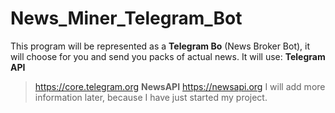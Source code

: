 # News_Miner_Telegram_Bot
This program will be represented as a **Telegram Bo** (News Broker Bot), 
it will choose for you and send you packs of actual news.
It will use:
**Telegram API** 
> https://core.telegram.org
**NewsAPI**
> https://newsapi.org
I will add more information later, because I have just started my project.
